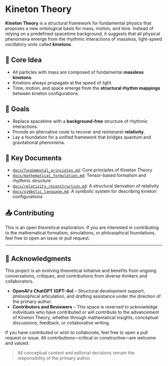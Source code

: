# Kineton Theory

**Kineton Theory** is a structural framework for fundamental physics that proposes a new ontological basis for mass, motion, and time. Instead of relying on a predefined spacetime background, it suggests that all physical phenomena emerge from the rhythmic interactions of massless, light-speed oscillatory units called **kinetons**.

## 🌌 Core Idea

- All particles with mass are composed of fundamental **massless kinetons**.
- Kinetons always propagate at the speed of light.
- Time, motion, and space emerge from the **structural rhythm mappings** between kineton configurations.

## 🧭 Goals

- Replace spacetime with a **background-free** structure of rhythmic interactions.
- Provide an alternative route to recover and reinterpret **relativity**.
- Lay a foundation for a unified framework that bridges quantum and gravitational phenomena.

## 📘 Key Documents

- [`docs/fundamental_principles.md`](docs/fundamental_principles.md): Core principles of Kineton Theory
- [`docs/mathematical_formulation.md`](docs/mathematical_formulation.md): Tensor-based formalism and rhythmic structure
- [`docs/relativity_reconstruction.md`](docs/relativity_reconstruction.md): A structural derivation of relativity
- [`docs/symbolic_language.md`](docs/symbolic_language.md): A symbolic system for describing kineton configurations

## 📤 Contributing

This is an open theoretical exploration. If you are interested in contributing to the mathematical formalism, simulations, or philosophical foundations, feel free to open an issue or pull request.

---

## 📘 Acknowledgments

This project is an evolving theoretical initiative and benefits from ongoing conversations, critiques, and contributions from diverse thinkers and collaborators.

- **OpenAI's ChatGPT (GPT-4o)** – Structural development support, philosophical articulation, and drafting assistance under the direction of the primary author.
- **Contributors and Reviewers** – This space is reserved to acknowledge individuals who have contributed or will contribute to the advancement of Kineton Theory, whether through mathematical insights, conceptual discussions, feedback, or collaborative writing.

If you have contributed or wish to collaborate, feel free to open a pull request or issue. All contributions—critical or constructive—are welcome and valued.

> All conceptual content and editorial decisions remain the responsibility of the primary author.

